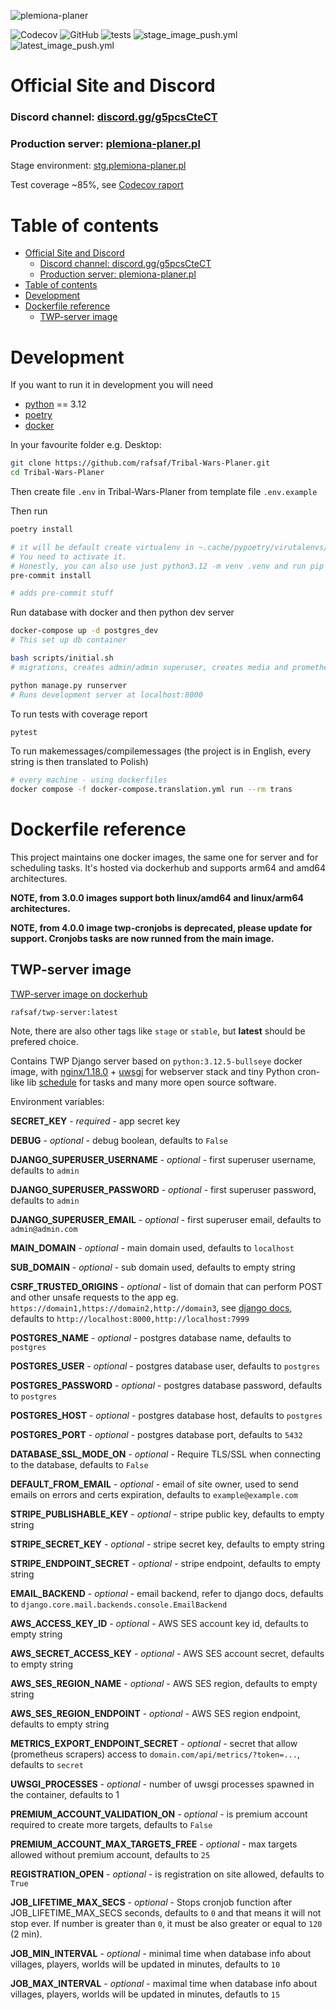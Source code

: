 ![plemiona-planer](https://plemiona-planer.pl/static/images/background.avif)

![Codecov](https://img.shields.io/codecov/c/github/rafsaf/Tribal-Wars-Planer)
![GitHub](https://img.shields.io/github/license/rafsaf/Tribal-Wars-Planer)
![tests](https://github.com/rafsaf/Tribal-Wars-Planer/actions/workflows/tests.yml/badge.svg)
![stage_image_push.yml](https://github.com/rafsaf/Tribal-Wars-Planer/actions/workflows/stage_image_push.yml/badge.svg)
![latest_image_push.yml](https://github.com/rafsaf/Tribal-Wars-Planer/actions/workflows/latest_image_push.yml/badge.svg)

# Official Site and Discord

### Discord channel: [discord.gg/g5pcsCteCT](https://discord.gg/g5pcsCteCT)

### Production server: [plemiona-planer.pl](https://plemiona-planer.pl)

Stage environment: [stg.plemiona-planer.pl](https://stg.plemiona-planer.pl)

Test coverage ~85%, see [Codecov raport](https://app.codecov.io/gh/rafsaf/Tribal-Wars-Planer)

# Table of contents

- [Official Site and Discord](#official-site-and-discord)
    - [Discord channel: discord.gg/g5pcsCteCT](#discord-channel-discordggg5pcsctect)
    - [Production server: plemiona-planer.pl](#production-server-plemiona-planerpl)
- [Table of contents](#table-of-contents)
- [Development](#development)
- [Dockerfile reference](#dockerfile-reference)
  - [TWP-server image](#twp-server-image)

# Development

If you want to run it in development you will need

- [python](https://www.python.org/downloads/) == 3.12
- [poetry](https://python-poetry.org/)
- [docker](https://www.docker.com/get-started)

In your favourite folder e.g. Desktop:

```bash
git clone https://github.com/rafsaf/Tribal-Wars-Planer.git
cd Tribal-Wars-Planer

```

Then create file `.env` in Tribal-Wars-Planer from template file `.env.example`

Then run

```bash
poetry install

# it will be default create virtualenv in ~.cache/pypoetry/virutalenvs/tribal-wars-planer-asod(some random signs)
# You need to activate it.
# Honestly, you can also use just python3.12 -m venv .venv and run pip install -r requirements-dev.txt but above is prefered way
pre-commit install

# adds pre-commit stuff
```

Run database with docker and then python dev server

```bash
docker-compose up -d postgres_dev
# This set up db container

bash scripts/initial.sh
# migrations, creates admin/admin superuser, creates media and prometheus dirs, creates game servers

python manage.py runserver
# Runs development server at localhost:8000
```

To run tests with coverage report

```bash
pytest
```

To run makemessages/compilemessages (the project is in English, every string is then translated to Polish)

```bash
# every machine - using dockerfiles
docker compose -f docker-compose.translation.yml run --rm trans

```

# Dockerfile reference

This project maintains one docker images, the same one for server and for scheduling tasks. It's hosted via dockerhub and supports arm64 and amd64 architectures.

**NOTE, from 3.0.0 images support both linux/amd64 and linux/arm64 architectures.**

**NOTE, from 4.0.0 image twp-cronjobs is deprecated, please update for support. Cronjobs tasks are now runned from the main image.**

## TWP-server image

[TWP-server image on dockerhub](https://hub.docker.com/r/rafsaf/twp-server)

`rafsaf/twp-server:latest`

Note, there are also other tags like `stage` or `stable`, but **latest** should be prefered choice.

Contains TWP Django server based on `python:3.12.5-bullseye` docker image, with [nginx/1.18.0](https://www.nginx.com/) + [uwsgi](https://uwsgi-docs.readthedocs.io/en/latest/) for webserver stack and tiny Python cron-like lib [schedule](https://schedule.readthedocs.io/en/stable/) for tasks and many more open source software.

Environment variables:

**SECRET_KEY** - _required_ - app secret key

**DEBUG** - _optional_ - debug boolean, defaults to `False`

**DJANGO_SUPERUSER_USERNAME** - _optional_ - first superuser username, defaults to `admin`

**DJANGO_SUPERUSER_PASSWORD** - _optional_ - first superuser password, defaults to `admin`

**DJANGO_SUPERUSER_EMAIL** - _optional_ - first superuser email, defaults to `admin@admin.com`

**MAIN_DOMAIN** - _optional_ - main domain used, defaults to `localhost`

**SUB_DOMAIN** - _optional_ - sub domain used, defaults to empty string

**CSRF_TRUSTED_ORIGINS** - _optional_ - list of domain that can perform POST and other unsafe requests to the app eg. `https://domain1,https://domain2,http://domain3`, see [django docs](https://docs.djangoproject.com/en/4.0/ref/settings/#std:setting-CSRF_TRUSTED_ORIGINS), defaults to `http://localhost:8000,http://localhost:7999`

**POSTGRES_NAME** - _optional_ - postgres database name, defaults to `postgres`

**POSTGRES_USER** - _optional_ - postgres database user, defaults to `postgres`

**POSTGRES_PASSWORD** - _optional_ - postgres database password, defaults to `postgres`

**POSTGRES_HOST** - _optional_ - postgres database host, defaults to `postgres`

**POSTGRES_PORT** - _optional_ - postgres database port, defaults to `5432`

**DATABASE_SSL_MODE_ON** - _optional_ - Require TLS/SSL when connecting to the database, defaults to `False`

**DEFAULT_FROM_EMAIL** - _optional_ - email of site owner, used to send emails on errors and certs expiration, defaults to `example@example.com`

**STRIPE_PUBLISHABLE_KEY** - _optional_ - stripe public key, defaults to empty string

**STRIPE_SECRET_KEY** - _optional_ - stripe secret key, defaults to empty string

**STRIPE_ENDPOINT_SECRET** - _optional_ - stripe endpoint, defaults to empty string

**EMAIL_BACKEND** - _optional_ - email backend, refer to django docs, defaults to `django.core.mail.backends.console.EmailBackend`

**AWS_ACCESS_KEY_ID** - _optional_ - AWS SES account key id, defaults to empty string

**AWS_SECRET_ACCESS_KEY** - _optional_ - AWS SES account secret, defaults to empty string

**AWS_SES_REGION_NAME** - _optional_ - AWS SES region, defaults to empty string

**AWS_SES_REGION_ENDPOINT** - _optional_ - AWS SES region endpoint, defaults to empty string

**METRICS_EXPORT_ENDPOINT_SECRET** - _optional_ - secret that allow (prometheus scrapers) access to `domain.com/api/metrics/?token=...`, defaults to `secret`

**UWSGI_PROCESSES** - _optional_ - number of uwsgi processes spawned in the container, defaults to 1

**PREMIUM_ACCOUNT_VALIDATION_ON** - _optional_ - is premium account required to create more targets, defaults to `False`

**PREMIUM_ACCOUNT_MAX_TARGETS_FREE** - _optional_ - max targets allowed without premium account, defaults to `25`

**REGISTRATION_OPEN** - _optional_ - is registration on site allowed, defaults to `True`

**JOB_LIFETIME_MAX_SECS** - _optional_ - Stops cronjob function after JOB_LIFETIME_MAX_SECS seconds, defaults to `0` and that means it will not stop ever. If number is greater than `0`, it must be also greater or equal to `120` (2 min).

**JOB_MIN_INTERVAL** - _optional_ - minimal time when database info about villages, players, worlds will be updated in minutes, defaults to `10`

**JOB_MAX_INTERVAL** - _optional_ - maximal time when database info about villages, players, worlds will be updated in minutes, defautls to `15`
